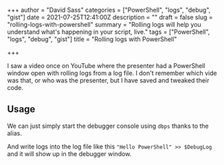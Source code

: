 +++
author = "David Sass"
categories = ["PowerShell", "logs", "debug", "gist"]
date = 2021-07-25T12:41:00Z
description = ""
draft = false
slug = "rolling-logs-with-powershell"
summary = "Rolling logs will help you understand what's happening in your script, live."
tags = ["PowerShell", "logs", "debug", "gist"]
title = "Rolling logs with PowerShell"

+++


I saw a video once on YouTube where the presenter had a PowerShell window open with rolling logs from a log file. I don't remember which vide was that, or who was the presenter, but I have saved and tweaked their code.

<script src="https://gist.github.com/sassdawe/5ca66461d86484c556de1537c99b0ebd.js"></script>

## Usage

We can just simply start the debugger console using `dbps` thanks to the alias.

And write logs into the log file like this `"Hello PowerShell" >> $DebugLog` and it will show up in the debugger window.



